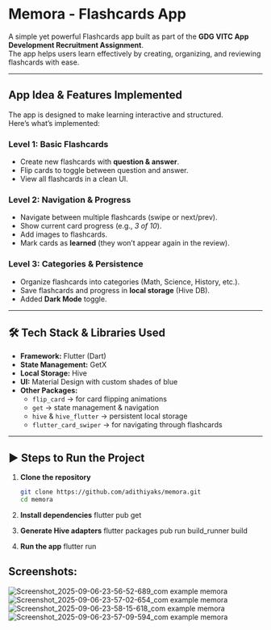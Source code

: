 # Memora - Flashcards App

A simple yet powerful Flashcards app built as part of the **GDG VITC App Development Recruitment Assignment**.  
The app helps users learn effectively by creating, organizing, and reviewing flashcards with ease.

---

## App Idea & Features Implemented

The app is designed to make learning interactive and structured.  
Here’s what’s implemented:

### Level 1: Basic Flashcards
- Create new flashcards with **question & answer**.
- Flip cards to toggle between question and answer.
- View all flashcards in a clean UI.

### Level 2: Navigation & Progress
- Navigate between multiple flashcards (swipe or next/prev).
- Show current card progress (e.g., *3 of 10*).
- Add images to flashcards.
- Mark cards as **learned** (they won’t appear again in the review).

### Level 3: Categories & Persistence
- Organize flashcards into categories (Math, Science, History, etc.).
- Save flashcards and progress in **local storage** (Hive DB).
- Added **Dark Mode** toggle.

---

## 🛠️ Tech Stack & Libraries Used

- **Framework:** Flutter (Dart)
- **State Management:** GetX
- **Local Storage:** Hive
- **UI:** Material Design with custom shades of blue
- **Other Packages:**
  - `flip_card` → for card flipping animations  
  - `get` → state management & navigation  
  - `hive` & `hive_flutter` → persistent local storage  
  - `flutter_card_swiper` → for navigating through flashcards

---

## ▶️ Steps to Run the Project

1. **Clone the repository**
   ```bash
   git clone https://github.com/adithiyaks/memora.git
   cd memora

2. **Install dependencies**
    flutter pub get

3. **Generate Hive adapters**
    flutter packages pub run build_runner build

4. **Run the app**
    flutter run

## Screenshots:
![Screenshot_2025-09-06-23-56-52-689_com example memora](https://github.com/user-attachments/assets/8a14cd1a-18be-4eb8-8455-fb315b62faed)
![Screenshot_2025-09-06-23-57-02-654_com example memora](https://github.com/user-attachments/assets/dda20ce0-9acb-480d-9680-dd05367a1ebc)
![Screenshot_2025-09-06-23-58-15-618_com example memora](https://github.com/user-attachments/assets/6b0a28e2-d64b-4e18-b62f-6c33b4d3ea52)
![Screenshot_2025-09-06-23-57-09-594_com example memora](https://github.com/user-attachments/assets/2ab5663e-99ac-45dd-859a-8e9aaf9b43d3)

